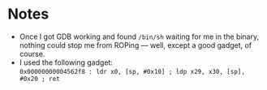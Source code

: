 # Notes

- Once I got GDB working and found `/bin/sh` waiting for me in the binary, nothing could stop me from ROPing — well, except a good gadget, of course.
- I used the following gadget:  
  `0x00000000004562f8 : ldr x0, [sp, #0x10] ; ldp x29, x30, [sp], #0x20 ; ret`
